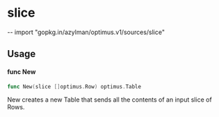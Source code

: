 # slice
--
    import "gopkg.in/azylman/optimus.v1/sources/slice"


## Usage

#### func  New

```go
func New(slice []optimus.Row) optimus.Table
```
New creates a new Table that sends all the contents of an input slice of Rows.

